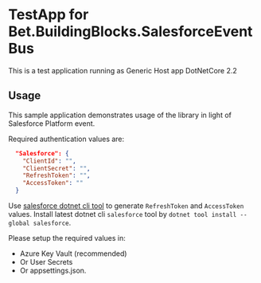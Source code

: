 # TestApp for Bet.BuildingBlocks.SalesforceEventBus

This is a test application running as Generic Host app DotNetCore 2.2

## Usage

This sample application demonstrates usage of the library in light of Salesforce Platform event.

Required authentication values are:

```json
  "Salesforce": {
    "ClientId": "",
    "ClientSecret": "",
    "RefreshToken": "",
    "AccessToken": ""
  }
```

Use [salesforce dotnet cli tool](https://github.com/kdcllc/CometD.NetCore.Salesforce/tree/master/src/AuthApp) to generate `RefreshToken` and `AccessToken` values.
Install latest dotnet cli `salesforce` tool by `dotnet tool install --global salesforce`.

Please setup the required values in:

- Azure Key Vault  (recommended)
- Or User Secrets
- Or appsettings.json.
